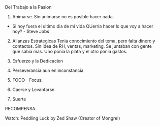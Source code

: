 Del Trabajo a la Pasion

1. Animarse.
Sin animarse no es posible hacer nada.
- Si hoy fuera el ultimo dia de mi vida QUerria hacer lo que voy a hacer hoy? - Steve Jobs

2. Alianzas Estrategicas
Tenia conocimiento del tema, pero falta dinero y contactos. Sin idea de RH, ventas, marketing.
Se juntaban con gente que sabia mas. Uno ponia la plata y el otro ponia gastos.

3. Esfuerzo y la Dedicacion

4. Perseverancia aun en inconstancia

5. FOCO - Focus.

6. Caerse y Levantarse.

7. Suerte

RECOMPENSA.

Watch: Peddling Luck by Zed Shaw (Creator of Mongrel)


